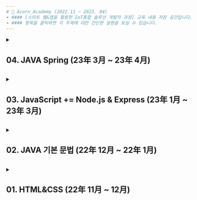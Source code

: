 ```yaml
---
# 📌 Acorn_Academy (2022.11 ~ 2023. 04)
- #### [스마트 웹&앱을 활용한 IoT통합 솔루션 개발자 과정] 교육 내용 저장 공간입니다.
- #### 항목을 클릭하면 각 주제에 대한 간단한 설명을 보실 수 있습니다.
---
```

<details>
<summary>
<h2> 04. JAVA Spring (23年 3月 ~ 23年 4月)<h2>
</summary>

#### 📁 3_ WebAppStudy / S01, S02
내용입력내용입력
<br><br><br><br><br>  
</details>

<details>
<summary>
<h2> 03. JavaScript += Node.js & Express (23年 1月 ~ 23年 3月)<h2>
</summary>

#### 📁 3_ WebAppStudy / JS01, JS02, JS03
내용입력내용입력
<br><br><br><br><br>  
</details>


<details>
<summary>
<h2> 02. JAVA 기본 문법 (22年 12月 ~ 22年 1月)<h2>
</summary>

#### 📁 2_ JAVA(note & review)
###### 기본개념
- 변수, 타입(기본형과 자료형)
- Input과 output (Scanner, BufferedReader, System.out.*)
- 연산자(단항, 이항, 삼항)
- 조건문과 반복문 If, Switch, For, While
- 배열
- 메서드
<br><br><br><br><br>  
</details>


<details>
<summary>
<h2> 01. HTML&CSS (22年 11月 ~ 12月)<h2>
</summary>

#### 📁 01_HTML&CSS 
- HTML5 : HTML개요 및 기본 태그 사용법, 시멘틱 태그, form 태그
- CSS3 : 선택자, 레이아웃, Animation 및 Transition, 미디어 쿼리, 웹 폰트
- JS : 이벤트 기본 사용법
  
![bulb](https://user-images.githubusercontent.com/118149752/230606230-a95b2370-0927-43ac-8348-6a21ccdc4b96.gif)
![1](https://user-images.githubusercontent.com/118149752/230605838-85e5945b-46b5-44f2-bce9-0ed03331e2b2.png)
<br><br><br><br><br>  
</details>

<!--

<details>
<summary>
<h2> 03. [책] Express.js로 게시판 만들기<h2>
</summary>

#### 📁 03_Board_by_Express
<p align="center">
  <img src="https://user-images.githubusercontent.com/118149752/222939294-5d60391a-3cdf-4f87-90d7-fe9e7d07bd96.png">
</p>

- Express.js를 이용한 기초적인 게시판 구현에 대해 다룬 책입니다.  
- Express.js에서 MVC패턴을 어떤 구조로 설계하는지에 대해 참고할 수 있었고,  
 구체적인 CRUD기능은 책에서 제시한 코드를 따르기보다 직접 고민하여 구현해보는 것을 목표로 하였습니다.
 <br><br><br><br><br>
</details>

<!--ㅇㅇㅇㅇㅇㅇㅇㅇㅇㅇㅇㅇㅇㅇㅇㅇㅇㅇㅇㅇㅇㅇㅇㅇㅇㅇㅇㅇ 

-->

